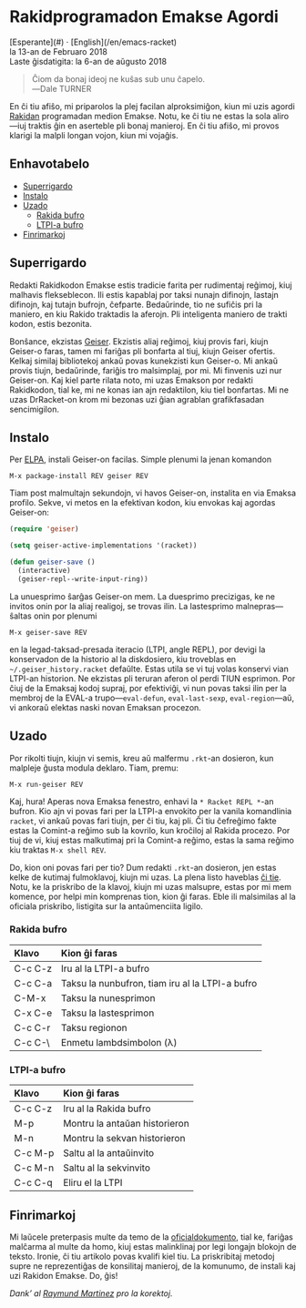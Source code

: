 Rakidprogramadon Emakse Agordi
==============================

<div class="center">[Esperante](#) · [English](/en/emacs-racket)</div>
<div class="center">la 13-an de Februaro 2018</div>
<div class="center">Laste ĝisdatigita: la 6-an de aŭgusto 2018</div>

>Ĉiom da bonaj ideoj ne kuŝas sub unu ĉapelo.<br>
>―Dale TURNER

En ĉi tiu afiŝo, mi priparolos la plej facilan alproksimiĝon, kiun mi uzis agordi
[Rakidan](https://racket-lang.org) programadan medion Emakse. Notu, ke ĉi tiu ne estas la sola
aliro—iuj traktis ĝin en aserteble pli bonaj manieroj. En ĉi tiu afiŝo, mi provos klarigi la malpli
longan vojon, kiun mi vojaĝis.


<a name="et"></a>Enhavotabelo
-----------------------------

- [Superrigardo](#superrigardo)
- [Instalo](#instalo)
- [Uzado](#uzado)
  + [Rakida bufro](#rakidbufro)
  + [LTPI-a bufro](#ltpibufro)
- [Finrimarkoj](#finrimarkoj)


<a name="superrigardo"></a>Superrigardo
---------------------------------------

Redakti Rakidkodon Emakse estis tradicie farita per rudimentaj reĝimoj, kiuj malhavis
flekseblecon. Ili estis kapablaj por taksi nunajn difinojn, lastajn difinojn, kaj tutajn bufrojn,
ĉefparte. Bedaŭrinde, tio ne sufiĉis pri la maniero, en kiu Rakido traktadis la aferojn. Pli
inteligenta maniero de trakti kodon, estis bezonita.

Bonŝance, ekzistas [Geiser](http://www.nongnu.org/geiser/). Ekzistis aliaj reĝimoj, kiuj provis
fari, kiujn Geiser-o faras, tamen mi fariĝas pli bonfarta al tiuj, kiujn Geiser ofertis. Kelkaj
similaj bibliotekoj ankaŭ povas kunekzisti kun Geiser-o. Mi ankaŭ provis tiujn, bedaŭrinde, fariĝis
tro malsimplaj, por mi. Mi finvenis uzi nur Geiser-on. Kaj kiel parte rilata noto, mi uzas Emakson
por redakti Rakidkodon, tial ke, mi ne konas ian ajn redaktilon, kiu tiel bonfartas. Mi ne uzas
DrRacket-on krom mi bezonas uzi ĝian agrablan grafikfasadan sencimigilon.


<a name="instalo"></a>Instalo
-----------------------------

Per [ELPA](https://www.emacswiki.org/emacs/ELPA), instali Geiser-on facilas. Simple plenumi la jenan
komandon

    M-x package-install REV geiser REV

Tiam post malmultajn sekundojn, vi havos Geiser-on, instalita en via Emaksa profilo. Sekve, vi metos en
la efektivan kodon, kiu envokas kaj agordas Geiser-on:

```lisp
(require 'geiser)

(setq geiser-active-implementations '(racket))

(defun geiser-save ()
  (interactive)
  (geiser-repl--write-input-ring))
```

La unuesprimo ŝarĝas Geiser-on mem. La duesprimo precizigas, ke ne invitos onin por la aliaj
realigoj, se trovas ilin. La lastesprimo malnepras—ŝaltas onin por plenumi

    M-x geiser-save REV

en la legad-taksad-presada iteracio (LTPI, angle REPL), por devigi la konservadon de la historio al
la diskdosiero, kiu troveblas en `~/.geiser_history.racket` defaŭlte. Estas utila se vi tuj volas
konservi vian LTPI-an historion. Ne ekzistas pli teruran aferon ol perdi TIUN esprimon. Por ĉiuj de
la Emaksaj kodoj supraj, por efektiviĝi, vi nun povas taksi ilin per la membroj de la EVAL-a
trupo—`eval-defun`, `eval-last-sexp`, `eval-region`—aŭ, vi ankoraŭ elektas naski novan Emaksan
procezon.


<a name="uzado"></a>Uzado
-------------------------

Por rikolti tiujn, kiujn vi semis, kreu aŭ malfermu `.rkt`-an dosieron, kun malpleje ĝusta modula
deklaro. Tiam, premu:

    M-x run-geiser REV

Kaj, hura! Aperas nova Emaksa fenestro, enhavi la `* Racket REPL *`-an bufron. Kio ajn vi povas fari
per la LTPI-a envokito per la vanila komandlinia `racket`, vi ankaŭ povas fari tiujn, per ĉi tiu, kaj
pli. Ĉi tiu ĉefreĝimo fakte estas la Comint-a reĝimo sub la kovrilo, kun kroĉiloj al Rakida
procezo. Por tiuj de vi, kiuj estas malkutimaj pri la Comint-a reĝimo, estas la sama reĝimo kiu
traktas `M-x shell REV`.

Do, kion oni povas fari per tio? Dum redakti `.rkt`-an dosieron, jen estas kelke de kutimaj
fulmoklavoj, kiujn mi uzas. La plena listo haveblas [ĉi tie](http://www.nongnu.org/geiser/geiser_5.html#Cheat-sheet).
Notu, ke la priskribo de la klavoj, kiujn mi uzas malsupre, estas por mi mem komence, por
helpi min komprenas tion, kion ĝi faras. Eble ili malsimilas al la oficiala priskribo, listigita sur
la antaŭmenciita ligilo.


### <a name="rakidbufro"></a>Rakida bufro

| Klavo   | Kion ĝi faras                                   |
| :------ | :---------------------------------------------- |
| C-c C-z | Iru al la LTPI-a bufro                          |
| C-c C-a | Taksu la nunbufron, tiam iru al la LTPI-a bufro |
| C-M-x   | Taksu la nunesprimon                            |
| C-x C-e | Taksu la lastesprimon                           |
| C-c C-r | Taksu regionon                                  |
| C-c C-\ | Enmetu lambdsimbolon (λ)                        |


### <a name="ltpibufro"></a>LTPI-a bufro

| Klavo   | Kion ĝi faras                  |
| :------ | :----------------------------- |
| C-c C-z | Iru al la Rakida bufro         |
| M-p     | Montru la antaŭan historieron  |
| M-n     | Montru la sekvan historieron   |
| C-c M-p | Saltu al la antaŭinvito        |
| C-c M-n | Saltu al la sekvinvito         |
| C-c C-q | Eliru el la LTPI               |


<a name="finrimarkoj"></a>Finrimarkoj
-------------------------------------

Mi laŭcele preterpasis multe da temo de la [oficialdokumento](http://www.nongnu.org/geiser/), tial
ke, fariĝas malĉarma al multe da homo, kiuj estas malinklinaj por legi longajn blokojn de
teksto. Ironie, ĉi tiu artikolo povas kvalifi kiel tiu. La priskribitaj metodoj supre ne
reprezentiĝas de konsilitaj manieroj, de la komunumo, de instali kaj uzi Rakidon Emakse. Do, ĝis!

_Dank’ al [Raymund Martinez](https://zhaqenl.github.io) pro la korektoj._
